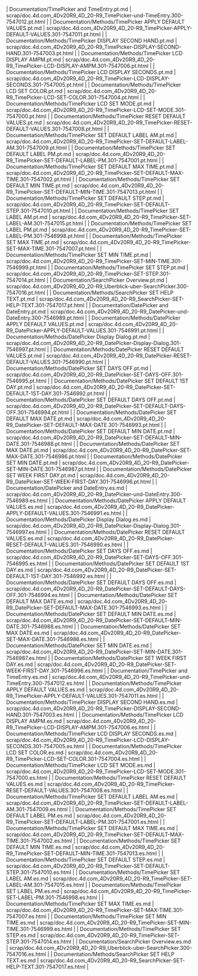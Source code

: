 | Documentation/TimePicker and TimeEntry.pt.md | scrap/doc.4d.com_4Dv20R9_4D_20-R9_TimePicker-und-TimeEntry.300-7547012.pt.html |
| Documentation/Methods/TimePicker APPLY DEFAULT VALUES.pt.md | scrap/doc.4d.com_4Dv20R9_4D_20-R9_TimePicker-APPLY-DEFAULT-VALUES.301-7547011.pt.html |
| Documentation/Methods/TimePicker DISPLAY SECOND HAND.pt.md | scrap/doc.4d.com_4Dv20R9_4D_20-R9_TimePicker-DISPLAY-SECOND-HAND.301-7547003.pt.html |
| Documentation/Methods/TimePicker LCD DISPLAY AMPM.pt.md | scrap/doc.4d.com_4Dv20R9_4D_20-R9_TimePicker-LCD-DISPLAY-AMPM.301-7547006.pt.html |
| Documentation/Methods/TimePicker LCD DISPLAY SECONDS.pt.md | scrap/doc.4d.com_4Dv20R9_4D_20-R9_TimePicker-LCD-DISPLAY-SECONDS.301-7547005.pt.html |
| Documentation/Methods/TimePicker LCD SET COLOR.pt.md | scrap/doc.4d.com_4Dv20R9_4D_20-R9_TimePicker-LCD-SET-COLOR.301-7547004.pt.html |
| Documentation/Methods/TimePicker LCD SET MODE.pt.md | scrap/doc.4d.com_4Dv20R9_4D_20-R9_TimePicker-LCD-SET-MODE.301-7547000.pt.html |
| Documentation/Methods/TimePicker RESET DEFAULT VALUES.pt.md | scrap/doc.4d.com_4Dv20R9_4D_20-R9_TimePicker-RESET-DEFAULT-VALUES.301-7547008.pt.html |
| Documentation/Methods/TimePicker SET DEFAULT LABEL AM.pt.md | scrap/doc.4d.com_4Dv20R9_4D_20-R9_TimePicker-SET-DEFAULT-LABEL-AM.301-7547009.pt.html |
| Documentation/Methods/TimePicker SET DEFAULT LABEL PM.pt.md | scrap/doc.4d.com_4Dv20R9_4D_20-R9_TimePicker-SET-DEFAULT-LABEL-PM.301-7547001.pt.html |
| Documentation/Methods/TimePicker SET DEFAULT MAX TIME.pt.md | scrap/doc.4d.com_4Dv20R9_4D_20-R9_TimePicker-SET-DEFAULT-MAX-TIME.301-7547002.pt.html |
| Documentation/Methods/TimePicker SET DEFAULT MIN TIME.pt.md | scrap/doc.4d.com_4Dv20R9_4D_20-R9_TimePicker-SET-DEFAULT-MIN-TIME.301-7547013.pt.html |
| Documentation/Methods/TimePicker SET DEFAULT STEP.pt.md | scrap/doc.4d.com_4Dv20R9_4D_20-R9_TimePicker-SET-DEFAULT-STEP.301-7547010.pt.html |
| Documentation/Methods/TimePicker SET LABEL AM.pt.md | scrap/doc.4d.com_4Dv20R9_4D_20-R9_TimePicker-SET-LABEL-AM.301-7547015.pt.html |
| Documentation/Methods/TimePicker SET LABEL PM.pt.md | scrap/doc.4d.com_4Dv20R9_4D_20-R9_TimePicker-SET-LABEL-PM.301-7546998.pt.html |
| Documentation/Methods/TimePicker SET MAX TIME.pt.md | scrap/doc.4d.com_4Dv20R9_4D_20-R9_TimePicker-SET-MAX-TIME.301-7547007.pt.html |
| Documentation/Methods/TimePicker SET MIN TIME.pt.md | scrap/doc.4d.com_4Dv20R9_4D_20-R9_TimePicker-SET-MIN-TIME.301-7546999.pt.html |
| Documentation/Methods/TimePicker SET STEP.pt.md | scrap/doc.4d.com_4Dv20R9_4D_20-R9_TimePicker-SET-STEP.301-7547014.pt.html |
| Documentation/SearchPicker Overview.pt.md | scrap/doc.4d.com_4Dv20R9_4D_20-R9_Uberblick-uber-SearchPicker.300-7547016.pt.html |
| Documentation/Methods/SearchPicker SET HELP TEXT.pt.md | scrap/doc.4d.com_4Dv20R9_4D_20-R9_SearchPicker-SET-HELP-TEXT.301-7547017.pt.html |
| Documentation/DatePicker and DateEntry.pt.md | scrap/doc.4d.com_4Dv20R9_4D_20-R9_DatePicker-und-DateEntry.300-7546989.pt.html |
| Documentation/Methods/DatePicker APPLY DEFAULT VALUES.pt.md | scrap/doc.4d.com_4Dv20R9_4D_20-R9_DatePicker-APPLY-DEFAULT-VALUES.301-7546991.pt.html |
| Documentation/Methods/DatePicker Display Dialog.pt.md | scrap/doc.4d.com_4Dv20R9_4D_20-R9_DatePicker-Display-Dialog.301-7546997.pt.html |
| Documentation/Methods/DatePicker RESET DEFAULT VALUES.pt.md | scrap/doc.4d.com_4Dv20R9_4D_20-R9_DatePicker-RESET-DEFAULT-VALUES.301-7546990.pt.html |
| Documentation/Methods/DatePicker SET DAYS OFF.pt.md | scrap/doc.4d.com_4Dv20R9_4D_20-R9_DatePicker-SET-DAYS-OFF.301-7546995.pt.html |
| Documentation/Methods/DatePicker SET DEFAULT 1ST DAY.pt.md | scrap/doc.4d.com_4Dv20R9_4D_20-R9_DatePicker-SET-DEFAULT-1ST-DAY.301-7546992.pt.html |
| Documentation/Methods/DatePicker SET DEFAULT DAYS OFF.pt.md | scrap/doc.4d.com_4Dv20R9_4D_20-R9_DatePicker-SET-DEFAULT-DAYS-OFF.301-7546994.pt.html |
| Documentation/Methods/DatePicker SET DEFAULT MAX DATE.pt.md | scrap/doc.4d.com_4Dv20R9_4D_20-R9_DatePicker-SET-DEFAULT-MAX-DATE.301-7546993.pt.html |
| Documentation/Methods/DatePicker SET DEFAULT MIN DATE.pt.md | scrap/doc.4d.com_4Dv20R9_4D_20-R9_DatePicker-SET-DEFAULT-MIN-DATE.301-7546988.pt.html |
| Documentation/Methods/DatePicker SET MAX DATE.pt.md | scrap/doc.4d.com_4Dv20R9_4D_20-R9_DatePicker-SET-MAX-DATE.301-7546986.pt.html |
| Documentation/Methods/DatePicker SET MIN DATE.pt.md | scrap/doc.4d.com_4Dv20R9_4D_20-R9_DatePicker-SET-MIN-DATE.301-7546987.pt.html |
| Documentation/Methods/DatePicker SET WEEK FIRST DAY.pt.md | scrap/doc.4d.com_4Dv20R9_4D_20-R9_DatePicker-SET-WEEK-FIRST-DAY.301-7546996.pt.html |
| Documentation/DatePicker and DateEntry.es.md | scrap/doc.4d.com_4Dv20R9_4D_20-R9_DatePicker-und-DateEntry.300-7546989.es.html |
| Documentation/Methods/DatePicker APPLY DEFAULT VALUES.es.md | scrap/doc.4d.com_4Dv20R9_4D_20-R9_DatePicker-APPLY-DEFAULT-VALUES.301-7546991.es.html |
| Documentation/Methods/DatePicker Display Dialog.es.md | scrap/doc.4d.com_4Dv20R9_4D_20-R9_DatePicker-Display-Dialog.301-7546997.es.html |
| Documentation/Methods/DatePicker RESET DEFAULT VALUES.es.md | scrap/doc.4d.com_4Dv20R9_4D_20-R9_DatePicker-RESET-DEFAULT-VALUES.301-7546990.es.html |
| Documentation/Methods/DatePicker SET DAYS OFF.es.md | scrap/doc.4d.com_4Dv20R9_4D_20-R9_DatePicker-SET-DAYS-OFF.301-7546995.es.html |
| Documentation/Methods/DatePicker SET DEFAULT 1ST DAY.es.md | scrap/doc.4d.com_4Dv20R9_4D_20-R9_DatePicker-SET-DEFAULT-1ST-DAY.301-7546992.es.html |
| Documentation/Methods/DatePicker SET DEFAULT DAYS OFF.es.md | scrap/doc.4d.com_4Dv20R9_4D_20-R9_DatePicker-SET-DEFAULT-DAYS-OFF.301-7546994.es.html |
| Documentation/Methods/DatePicker SET DEFAULT MAX DATE.es.md | scrap/doc.4d.com_4Dv20R9_4D_20-R9_DatePicker-SET-DEFAULT-MAX-DATE.301-7546993.es.html |
| Documentation/Methods/DatePicker SET DEFAULT MIN DATE.es.md | scrap/doc.4d.com_4Dv20R9_4D_20-R9_DatePicker-SET-DEFAULT-MIN-DATE.301-7546988.es.html |
| Documentation/Methods/DatePicker SET MAX DATE.es.md | scrap/doc.4d.com_4Dv20R9_4D_20-R9_DatePicker-SET-MAX-DATE.301-7546986.es.html |
| Documentation/Methods/DatePicker SET MIN DATE.es.md | scrap/doc.4d.com_4Dv20R9_4D_20-R9_DatePicker-SET-MIN-DATE.301-7546987.es.html |
| Documentation/Methods/DatePicker SET WEEK FIRST DAY.es.md | scrap/doc.4d.com_4Dv20R9_4D_20-R9_DatePicker-SET-WEEK-FIRST-DAY.301-7546996.es.html |
| Documentation/TimePicker and TimeEntry.es.md | scrap/doc.4d.com_4Dv20R9_4D_20-R9_TimePicker-und-TimeEntry.300-7547012.es.html |
| Documentation/Methods/TimePicker APPLY DEFAULT VALUES.es.md | scrap/doc.4d.com_4Dv20R9_4D_20-R9_TimePicker-APPLY-DEFAULT-VALUES.301-7547011.es.html |
| Documentation/Methods/TimePicker DISPLAY SECOND HAND.es.md | scrap/doc.4d.com_4Dv20R9_4D_20-R9_TimePicker-DISPLAY-SECOND-HAND.301-7547003.es.html |
| Documentation/Methods/TimePicker LCD DISPLAY AMPM.es.md | scrap/doc.4d.com_4Dv20R9_4D_20-R9_TimePicker-LCD-DISPLAY-AMPM.301-7547006.es.html |
| Documentation/Methods/TimePicker LCD DISPLAY SECONDS.es.md | scrap/doc.4d.com_4Dv20R9_4D_20-R9_TimePicker-LCD-DISPLAY-SECONDS.301-7547005.es.html |
| Documentation/Methods/TimePicker LCD SET COLOR.es.md | scrap/doc.4d.com_4Dv20R9_4D_20-R9_TimePicker-LCD-SET-COLOR.301-7547004.es.html |
| Documentation/Methods/TimePicker LCD SET MODE.es.md | scrap/doc.4d.com_4Dv20R9_4D_20-R9_TimePicker-LCD-SET-MODE.301-7547000.es.html |
| Documentation/Methods/TimePicker RESET DEFAULT VALUES.es.md | scrap/doc.4d.com_4Dv20R9_4D_20-R9_TimePicker-RESET-DEFAULT-VALUES.301-7547008.es.html |
| Documentation/Methods/TimePicker SET DEFAULT LABEL AM.es.md | scrap/doc.4d.com_4Dv20R9_4D_20-R9_TimePicker-SET-DEFAULT-LABEL-AM.301-7547009.es.html |
| Documentation/Methods/TimePicker SET DEFAULT LABEL PM.es.md | scrap/doc.4d.com_4Dv20R9_4D_20-R9_TimePicker-SET-DEFAULT-LABEL-PM.301-7547001.es.html |
| Documentation/Methods/TimePicker SET DEFAULT MAX TIME.es.md | scrap/doc.4d.com_4Dv20R9_4D_20-R9_TimePicker-SET-DEFAULT-MAX-TIME.301-7547002.es.html |
| Documentation/Methods/TimePicker SET DEFAULT MIN TIME.es.md | scrap/doc.4d.com_4Dv20R9_4D_20-R9_TimePicker-SET-DEFAULT-MIN-TIME.301-7547013.es.html |
| Documentation/Methods/TimePicker SET DEFAULT STEP.es.md | scrap/doc.4d.com_4Dv20R9_4D_20-R9_TimePicker-SET-DEFAULT-STEP.301-7547010.es.html |
| Documentation/Methods/TimePicker SET LABEL AM.es.md | scrap/doc.4d.com_4Dv20R9_4D_20-R9_TimePicker-SET-LABEL-AM.301-7547015.es.html |
| Documentation/Methods/TimePicker SET LABEL PM.es.md | scrap/doc.4d.com_4Dv20R9_4D_20-R9_TimePicker-SET-LABEL-PM.301-7546998.es.html |
| Documentation/Methods/TimePicker SET MAX TIME.es.md | scrap/doc.4d.com_4Dv20R9_4D_20-R9_TimePicker-SET-MAX-TIME.301-7547007.es.html |
| Documentation/Methods/TimePicker SET MIN TIME.es.md | scrap/doc.4d.com_4Dv20R9_4D_20-R9_TimePicker-SET-MIN-TIME.301-7546999.es.html |
| Documentation/Methods/TimePicker SET STEP.es.md | scrap/doc.4d.com_4Dv20R9_4D_20-R9_TimePicker-SET-STEP.301-7547014.es.html |
| Documentation/SearchPicker Overview.es.md | scrap/doc.4d.com_4Dv20R9_4D_20-R9_Uberblick-uber-SearchPicker.300-7547016.es.html |
| Documentation/Methods/SearchPicker SET HELP TEXT.es.md | scrap/doc.4d.com_4Dv20R9_4D_20-R9_SearchPicker-SET-HELP-TEXT.301-7547017.es.html |